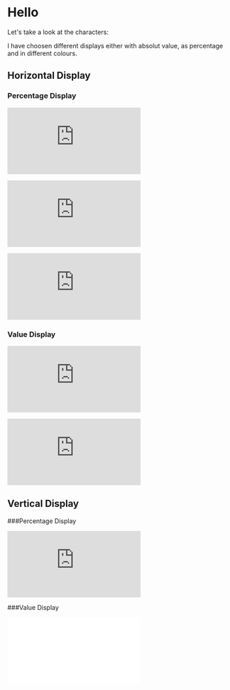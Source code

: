 # **Hello**

Let's take a look at the characters:

I have choosen different displays either with absolut value, as percentage and in different colours.

## Horizontal Display

### Percentage Display
![Display](https://github.com/PapstJL4U/BaikenMains/blob/master/docs/generate_h_graph_plt_colours_True.html)

![Display](https://github.com/PapstJL4U/BaikenMains/blob/master/docs/generate_h_graph_unique_colour_True.html)

![Display](https://github.com/PapstJL4U/BaikenMains/blob/master/docs/generate_h_graph_red_on_gray_True.html)

### Value Display

![Display](https://github.com/PapstJL4U/BaikenMains/blob/master/docs/generate_h_graph_plt_colours_False.html)

![Display](https://github.com/PapstJL4U/BaikenMains/blob/master/docs/generate_h_graph_red_on_gray_False.html)


## Vertical Display

###Percentage Display

![Display](https://github.com/PapstJL4U/BaikenMains/blob/master/docs/generate_v_graph_True.html)

###Value Display

![Display](None.html)

